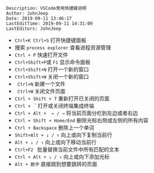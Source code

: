 ```
Description: VSCode常用快捷键说明
Author: JohnJeep
Date: 2019-09-11 13:46:17
LastEditTime: 2019-09-11 14:31:09
LastEditors: JohnJeep
```

-  `Ctrl+K Ctrl+S` 打开快捷键面板
- 搜索 `process explorer` 查看进程资源管理
- `Ctrl + P` 快速打开文件
- `Ctrl+Shift+P`或 `F1` 显示命令面板
- `Ctrl+Shift+N` 打开一个新的窗口
- `Ctrl+Shift+W` 关闭一个新的窗口
- ` Ctrl+N`  新建一个文件
- ` Ctrl+W` 关闭文件页面
- `Ctrl + Shift + T` 重新打开已关闭的页面
- `Ctrl + `  `  打开或关闭终端集成终端
- `Ctrl + Alt +  ← / →` 将当前页面分栏到左边或者右边
- ` Ctrl + Shift + Home/End ` 删除光标右侧或左侧的所有内容
- ` Ctrl + Backspace ` 删除上一个单词
- ` Shift+Alt + ↓ / ↑ ` 向上或向下复制当前行
- ` Alt + ↓ / ↑ ` 向上或向下移动当前行
- `Ctrl+F2 ` 批量替换当前文件中所有匹配的文本
- ` Ctrl + Alt + ↓ / ↑ ` 向上或向下添加光标
- ` Alt + 数字 ` 直接跳到想要跳转的页面







